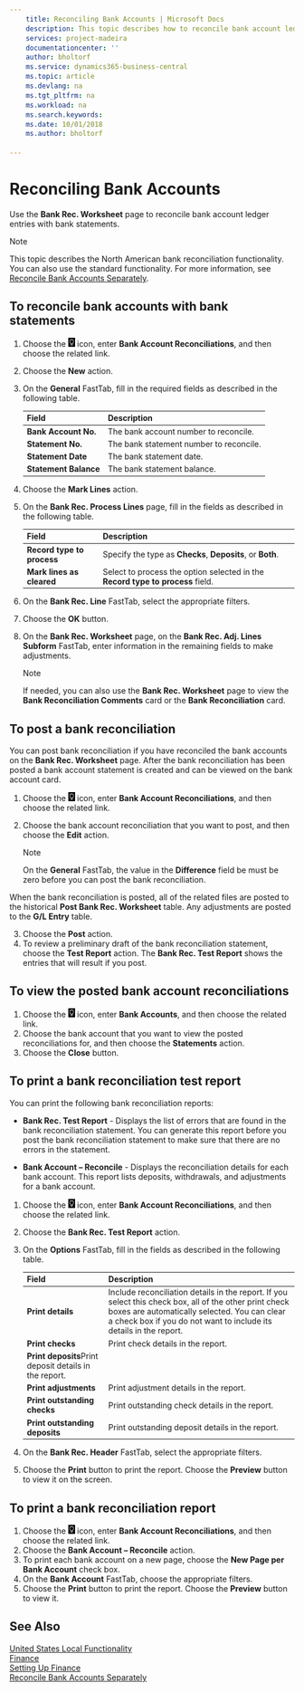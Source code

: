 ```yaml
---
    title: Reconciling Bank Accounts | Microsoft Docs
    description: This topic describes how to reconcile bank account ledger entries with bank statements.
    services: project-madeira
    documentationcenter: ''
    author: bholtorf
    ms.service: dynamics365-business-central
    ms.topic: article
    ms.devlang: na
    ms.tgt_pltfrm: na
    ms.workload: na
    ms.search.keywords:
    ms.date: 10/01/2018
    ms.author: bholtorf

---
```

# Reconciling Bank Accounts
Use the **Bank Rec. Worksheet** page to reconcile bank account ledger entries with bank statements.

> [!NOTE]  
> This topic describes the North American bank reconciliation functionality. You can also use the standard functionality. For more information, see [Reconcile Bank Accounts Separately](../../bank-how-reconcile-bank-accounts-separately.md).

## To reconcile bank accounts with bank statements  
1. Choose the ![Search for Page or Report](../../media/ui-search/search_small.png "Search for Page or Report icon") icon, enter **Bank Account Reconciliations**, and then choose the related link.
2. Choose the **New** action.  
3. On the **General** FastTab, fill in the required fields as described in the following table.  

    |Field|Description|  
    |---------------------------------|---------------------------------------|  
    |**Bank Account No.**|The bank account number to reconcile.|  
    |**Statement No.**|The bank statement number to reconcile.|  
    |**Statement Date**|The bank statement date.|  
    |**Statement Balance**|The bank statement balance.|  

4. Choose the **Mark Lines** action.  
5. On the **Bank Rec. Process Lines** page, fill in the fields as described in the following table.  

    |Field|Description|  
    |---------------------------------|---------------------------------------|  
    |**Record type to process**|Specify the type as **Checks**, **Deposits**, or **Both**.|  
    |**Mark lines as cleared**|Select to process the option selected in the **Record type to process** field.|  

6. On the **Bank Rec. Line** FastTab, select the appropriate filters.  
7. Choose the **OK** button.  
8. On the **Bank Rec. Worksheet** page, on the **Bank Rec. Adj. Lines Subform** FastTab, enter information in the remaining fields to make adjustments.  

    > [!NOTE]  
    >  If needed, you can also use the **Bank Rec. Worksheet** page to view the **Bank Reconciliation Comments** card or the **Bank Reconciliation** card.

## To post a bank reconciliation
You can post bank reconciliation if you have reconciled the bank accounts on the **Bank Rec. Worksheet** page. After the bank reconciliation has been posted a bank account statement is created and can be viewed on the bank account card.  

1. Choose the ![Search for Page or Report](../../media/ui-search/search_small.png "Search for Page or Report icon") icon, enter **Bank Account Reconciliations**, and then choose the related link.
2. Choose the bank account reconciliation that you want to post, and then choose the **Edit** action.  

    > [!NOTE]  
    >  On the **General** FastTab, the value in the **Difference** field be must be zero before you can post the bank reconciliation.  

When the bank reconciliation is posted, all of the related files are posted to the historical **Post Bank Rec. Worksheet** table. Any adjustments are posted to the **G/L Entry** table.  

3. Choose the **Post** action.  
4. To review a preliminary draft of the bank reconciliation statement, choose the **Test Report** action. The **Bank Rec. Test Report** shows the entries that will result if you post.  

## To view the posted bank account reconciliations  
1. Choose the ![Search for Page or Report](../../media/ui-search/search_small.png "Search for Page or Report icon") icon, enter **Bank Accounts**, and then choose the related link.
2. Choose the bank account that you want to view the posted reconciliations for, and then choose the **Statements** action.  
3. Choose the **Close** button.  

## To print a bank reconciliation test report  
You can print the following bank reconciliation reports:  

-  **Bank Rec. Test Report** - Displays the list of errors that are found in the bank reconciliation statement. You can generate this report before you post the bank reconciliation statement to make sure that there are no errors in the statement.  

-  **Bank Account – Reconcile** - Displays the reconciliation details for each bank account. This report lists deposits, withdrawals, and adjustments for a bank account.  

1. Choose the ![Search for Page or Report](../../media/ui-search/search_small.png "Search for Page or Report icon") icon, enter **Bank Account Reconciliations**, and then choose the related link.  
2. Choose the **Bank Rec. Test Report** action.  
3.  On the **Options** FastTab, fill in the fields as described in the following table.  

    |Field|Description|  
    |---------------------------------|---------------------------------------|  
    |**Print details**|Include reconciliation details in the report. If you select this check box, all of the other print check boxes are automatically selected. You can clear a check box if you do not want to include its details in the report.|  
    |**Print checks**|Print check details in the report.|  
    |**Print deposits**Print deposit details in the report.|  
    |**Print adjustments**|Print adjustment details in the report.|  
    |**Print outstanding checks**|Print outstanding check details in the report.|  
    |**Print outstanding deposits**|Print outstanding deposit details in the report.|  

4. On the **Bank Rec. Header** FastTab, select the appropriate filters.  
5. Choose the **Print** button to print the report. Choose the **Preview** button to view it on the screen.  

## To print a bank reconciliation report  
1. Choose the ![Search for Page or Report](../../media/ui-search/search_small.png "Search for Page or Report icon") icon, enter **Bank Account Reconciliations**, and then choose the related link.  
2. Choose the **Bank Account – Reconcile** action.  
3. To print each bank account on a new page, choose the **New Page per Bank Account** check box.  
4. On the **Bank Account** FastTab, choose the appropriate filters.  
5. Choose the **Print** button to print the report. Choose the **Preview** button to view it.  

## See Also  
[United States Local Functionality](united-states-local-functionality.md)  
[Finance](../../finance.md)  
[Setting Up Finance](../../finance.md)  
[Reconcile Bank Accounts Separately](../../bank-how-reconcile-bank-accounts-separately.md)  
